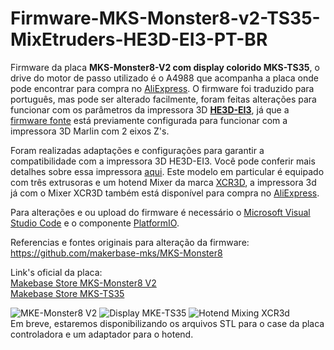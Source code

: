 # Firmware-MKS-Monster8-v2-TS35-MixEtruders-HE3D-EI3-PT-BR
Firmware da placa <b>MKS-Monster8-V2 com display colorido MKS-TS35</b>, o drive do motor de passo utilizado é o A4988 que acompanha a placa onde pode encontrar para compra no <a href="https://pt.aliexpress.com/item/1005005754526961.html">AliExpress</a>. O firmware foi traduzido para português, mas pode ser alterado facilmente, foram feitas alterações para funcionar com os parâmetros da impressora 3D <b><a href="https://www.reprap.org/wiki/EI3">HE3D-EI3</a></b>, já que a <a href="https://github.com/makerbase-mks/MKS-Monster8">firmware fonte</a> está previamente configurada para funcionar com a impressora 3D Marlin com 2 eixos Z's. 

Foram realizadas adaptações e configurações para garantir a compatibilidade com a impressora 3D HE3D-EI3. Você pode conferir mais detalhes sobre essa impressora <a href="https://www.reprap.org/wiki/EI3" >aqui</a>. Este modelo em particular é equipado com três extrusoras e um hotend Mixer da marca <a href="https://pt.aliexpress.com/item/4000418707950.html" >XCR3D</a>, a impressora 3d já com o Mixer XCR3D também está disponível para compra no <a href="https://www.aliexpress.us/item/32711871003.html" >AliExpress</a>.

Para alterações e ou upload do firmware é necessário o <a href="https://code.visualstudio.com/">Microsoft Visual Studio Code</a> e o componente <a href="https://docs.platformio.org/en/stable/integration/ide/vscode.html">PlatformIO</a>.

Referencias e fontes originais para alteração da firmware:<br />
<a href="https://github.com/makerbase-mks/MKS-Monster8">https://github.com/makerbase-mks/MKS-Monster8</a>

Link's oficial da placa:<br />
<a href="https://www.makerbase.store/products/mks-monster8-32bit-3d-printer-control-board">Makebase Store MKS-Monster8 V2</a><br />
<a href="https://www.makerbase.store/products/mks-ts35-lcd-display?_pos=1&_sid=f4cfd4b4d&_ss=r">Makebase Store MKS-TS35</a>

<img src="https://www.makerbase.store/cdn/shop/products/monster8v2.0forvoron-4.jpg?v=1683798323&width=500" alt="MKE-Monster8 V2">

<img src="https://www.makerbase.store/cdn/shop/products/MKSTS35LCDDisplayPanel.webp?v=1679562223&width=500" alt="Display MKE-TS35">

<img src="https://ae01.alicdn.com/kf/Hbd42c134b848499ca4d844fa760700361/3dsway-pe-as-de-impressora-3d-3-em-1-out-hotend-kit-de-comuta-o-de.jpg_500x500.jpg_.webp" alt="Hotend Mixing XCR3d">
<br />
Em breve, estaremos disponibilizando os arquivos STL para o case da placa controladora e um adaptador para o hotend.
<br />
